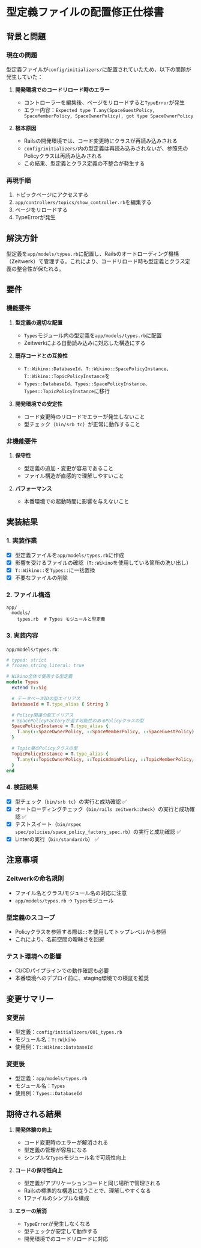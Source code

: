 # 型定義ファイルの配置修正仕様書

## 背景と問題

### 現在の問題

型定義ファイルが`config/initializers/`に配置されていたため、以下の問題が発生していた：

1. **開発環境でのコードリロード時のエラー**
   - コントローラーを編集後、ページをリロードすると`TypeError`が発生
   - エラー内容：`Expected type T.any(SpaceGuestPolicy, SpaceMemberPolicy, SpaceOwnerPolicy), got type SpaceOwnerPolicy`

2. **根本原因**
   - Railsの開発環境では、コード変更時にクラスが再読み込みされる
   - `config/initializers/`内の型定義は再読み込みされないが、参照先のPolicyクラスは再読み込みされる
   - この結果、型定義とクラス定義の不整合が発生する

### 再現手順

1. トピックページにアクセスする
2. `app/controllers/topics/show_controller.rb`を編集する
3. ページをリロードする
4. TypeErrorが発生

## 解決方針

型定義を`app/models/types.rb`に配置し、Railsのオートローディング機構（Zeitwerk）で管理する。これにより、コードリロード時も型定義とクラス定義の整合性が保たれる。

## 要件

### 機能要件

1. **型定義の適切な配置**
   - `Types`モジュール内の型定義を`app/models/types.rb`に配置
   - Zeitwerkによる自動読み込みに対応した構造にする

2. **既存コードとの互換性**
   - `T::Wikino::DatabaseId`、`T::Wikino::SpacePolicyInstance`、`T::Wikino::TopicPolicyInstance`を
   - `Types::DatabaseId`、`Types::SpacePolicyInstance`、`Types::TopicPolicyInstance`に移行

3. **開発環境での安定性**
   - コード変更時のリロードでエラーが発生しないこと
   - 型チェック（`bin/srb tc`）が正常に動作すること

### 非機能要件

1. **保守性**
   - 型定義の追加・変更が容易であること
   - ファイル構造が直感的で理解しやすいこと

2. **パフォーマンス**
   - 本番環境での起動時間に影響を与えないこと

## 実装結果

### 1. 実装作業

- [x] 型定義ファイルを`app/models/types.rb`に作成
- [x] 影響を受けるファイルの確認（`T::Wikino`を使用している箇所の洗い出し）
- [x] `T::Wikino::`を`Types::`に一括置換
- [x] 不要なファイルの削除

### 2. ファイル構造

```
app/
  models/
    types.rb  # Types モジュールと型定義
```

### 3. 実装内容

`app/models/types.rb`:

```ruby
# typed: strict
# frozen_string_literal: true

# Wikino全体で使用する型定義
module Types
  extend T::Sig

  # データベースIDの型エイリアス
  DatabaseId = T.type_alias { String }

  # Policy関連の型エイリアス
  # SpacePolicyFactoryが返す可能性のあるPolicyクラスの型
  SpacePolicyInstance = T.type_alias {
    T.any(::SpaceOwnerPolicy, ::SpaceMemberPolicy, ::SpaceGuestPolicy)
  }

  # Topic層のPolicyクラスの型
  TopicPolicyInstance = T.type_alias {
    T.any(::TopicOwnerPolicy, ::TopicAdminPolicy, ::TopicMemberPolicy, ::TopicGuestPolicy)
  }
end
```

### 4. 検証結果

- [x] 型チェック（`bin/srb tc`）の実行と成功確認 ✅
- [x] オートローディングチェック（`bin/rails zeitwerk:check`）の実行と成功確認 ✅
- [x] テストスイート（`bin/rspec spec/policies/space_policy_factory_spec.rb`）の実行と成功確認 ✅
- [x] Linterの実行（`bin/standardrb`） ✅

## 注意事項

### Zeitwerkの命名規則

- ファイル名とクラス/モジュール名の対応に注意
- `app/models/types.rb` → `Types`モジュール

### 型定義のスコープ

- Policyクラスを参照する際は`::`を使用してトップレベルから参照
- これにより、名前空間の曖昧さを回避

### テスト環境への影響

- CI/CDパイプラインでの動作確認も必要
- 本番環境へのデプロイ前に、staging環境での検証を推奨

## 変更サマリー

### 変更前

- 型定義：`config/initializers/001_types.rb`
- モジュール名：`T::Wikino`
- 使用例：`T::Wikino::DatabaseId`

### 変更後

- 型定義：`app/models/types.rb`
- モジュール名：`Types`
- 使用例：`Types::DatabaseId`

## 期待される結果

1. **開発体験の向上**
   - コード変更時のエラーが解消される
   - 型定義の管理が容易になる
   - シンプルな`Types`モジュール名で可読性向上

2. **コードの保守性向上**
   - 型定義がアプリケーションコードと同じ場所で管理される
   - Railsの標準的な構造に従うことで、理解しやすくなる
   - 1ファイルのシンプルな構成

3. **エラーの解消**
   - `TypeError`が発生しなくなる
   - 型チェックが安定して動作する
   - 開発環境でのコードリロードに対応
